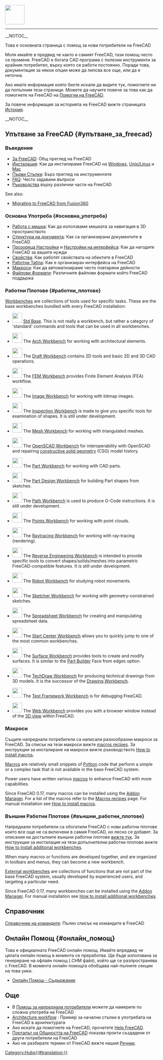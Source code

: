  <img alt="" src=images/User_hub.png  style="width:64px;">

------------------------------------------------------------------------

\_\_NOTOC\_\_


<div class="mw-translate-fuzzy">

Това е основната страница с помощ за нови потребители на FreeCAD


</div>


<div class="mw-translate-fuzzy">

Моля имайте в предвид че както и самият FreeCAD, тази помощ често се променя. FreeCAD e богата CAD програма с полезни инструменти за крайния потребител, върху която се работи постоянно. Поради това, документация за някои опции може да липсва все още, или да е неточна.


</div>


<div class="mw-translate-fuzzy">

Ако имате информация която бихте искали да видите тук, помогнете ни да попълним тези страници. Можете да научите повече за това как да помогнете на FreeCAD на [Помогни на FreeCAD](Help_FreeCAD/bg.md).


</div>


<div class="mw-translate-fuzzy">

За повече информация за историята на FreeCAD вижте страницата [История](History/bg.md).


</div>


<div class="mw-translate-fuzzy">

\_\_NOTOC\_\_

## Упътване за FreeCAD {#упътване_за_freecad}


</div>

### Въведение


<div class="mw-translate-fuzzy">

-   [За FreeCAD](About_FreeCAD/bg.md): Общ преглед на FreeCAD
-   [Инсталация](Installing/bg.md): Как да инсталираме FreeCAD на [Windows](Install_on_Windows/bg.md), [Unix/Linux](Install_on_Unix/bg.md) и [Mac](Install_on_Mac/bg.md)
-   [Първи Стъпки](Getting_started/bg.md): Бърз преглед на инструментите
-   [FAQ](FAQ/bg.md): Често задавани въпроси
-   [Ръководства](Tutorials/bg.md) върху различни части на FreeCAD


</div>

See also:

-   [Migrating to FreeCAD from Fusion360](Migrating_to_FreeCAD_from_Fusion360.md)


<div class="mw-translate-fuzzy">

### Основна Употреба {#основна_употреба}


</div>


<div class="mw-translate-fuzzy">

-   [Работа с мишка](Mouse_Model/bg.md): Как да използваме мишката за навигация в 3D пространството
-   [Структура на документа](Document_structure/bg.md): Как са организирани документите в FreeCAD
-   [Прозореца Настройки](Preferences_Editor/bg.md) и [Настройки на интерфейса](Interface_Customization/bg.md): Как да нагодите FreeCAD за вашите нужди
-   [Свойства](Property_editor.md): Как работят свойствата на обектите в FreeCAD
-   [Работни Табла](Workbenches.md): Как е организиран интерфейса на FreeCAD
-   [Макроси](Macros.md): Как да автоматизираме често повтаряни дейности
-   [Файлови Формати](Import_Export.md): Различните файлови формати който FreeCAD поддържа


</div>


<div class="mw-translate-fuzzy">

### Работни Плотове {#работни_плотове}


</div>

[Workbenches](Workbenches.md) are collections of tools used for specific tasks. These are the base workbenches bundled with every FreeCAD installation:

-   <img alt="" src=images/Freecad.svg  style="width:32px;"> [Std Base](Std_Base.md). This is not really a workbench, but rather a category of \'standard\' commands and tools that can be used in all workbenches.

-   <img alt="" src=images/Workbench_Arch.svg  style="width:32px;"> The [Arch Workbench](Arch_Workbench.md) for working with architectural elements.

-   <img alt="" src=images/Workbench_Draft.svg  style="width:32px;"> The [Draft Workbench](Draft_Workbench.md) contains 2D tools and basic 2D and 3D CAD operations.

-   <img alt="" src=images/Workbench_FEM.svg  style="width:32px;"> The [FEM Workbench](FEM_Workbench.md) provides Finite Element Analysis (FEA) workflow.

-   <img alt="" src=images/Workbench_Image.svg  style="width:32px;"> The [Image Workbench](Image_Workbench.md) for working with bitmap images.

-   <img alt="" src=images/Workbench_Inspection.svg  style="width:32px;"> The [Inspection Workbench](Inspection_Workbench.md) is made to give you specific tools for examination of shapes. It is still under development.

-   <img alt="" src=images/Workbench_Mesh.svg  style="width:32px;"> The [Mesh Workbench](Mesh_Workbench.md) for working with triangulated meshes.

-   <img alt="" src=images/Workbench_OpenSCAD.svg  style="width:32px;"> The [OpenSCAD Workbench](OpenSCAD_Workbench.md) for interoperability with OpenSCAD and repairing [constructive solid geometry](constructive_solid_geometry.md) (CSG) model history.

-   <img alt="" src=images/Workbench_Part.svg  style="width:32px;"> The [Part Workbench](Part_Workbench.md) for working with CAD parts.

-   <img alt="" src=images/Workbench_PartDesign.svg  style="width:32px;"> The [Part Design Workbench](PartDesign_Workbench.md) for building Part shapes from sketches.

-   <img alt="" src=images/Workbench_Path.svg  style="width:32px;"> The [Path Workbench](Path_Workbench.md) is used to produce G-Code instructions. It is still under development.

-   <img alt="" src=images/Workbench_Points.svg  style="width:32px;"> The [Points Workbench](Points_Workbench.md) for working with point clouds.

-   <img alt="" src=images/Workbench_Raytracing.svg  style="width:32px;"> The [Raytracing Workbench](Raytracing_Workbench.md) for working with ray-tracing (rendering).

-   <img alt="" src=images/Workbench_Reverse_Engineering.svg  style="width:32px;"> The [Reverse Engineering Workbench](Reverse_Engineering_Workbench.md) is intended to provide specific tools to convert shapes/solids/meshes into parametric FreeCAD-compatible features. It is still under development.

-   <img alt="" src=images/Workbench_Robot.svg  style="width:32px;"> The [Robot Workbench](Robot_Workbench.md) for studying robot movements.

-   <img alt="" src=images/Workbench_Sketcher.svg  style="width:32px;"> The [Sketcher Workbench](Sketcher_Workbench.md) for working with geometry-constrained sketches.

-   <img alt="" src=images/Workbench_Spreadsheet.svg  style="width:32px;"> The [Spreadsheet Workbench](Spreadsheet_Workbench.md) for creating and manipulating spreadsheet data.

-   <img alt="" src=images/Workbench_Start.svg  style="width:32px;"> The [Start Center Workbench](Start_Workbench.md) allows you to quickly jump to one of the most common workbenches.

-   <img alt="" src=images/Workbench_Surface.svg  style="width:32px;"> The [Surface Workbench](Surface_Workbench.md) provides tools to create and modify surfaces. It is similar to the [Part Builder](Part_Builder.md) Face from edges option.

-   <img alt="" src=images/Workbench_TechDraw.svg  style="width:32px;"> The [TechDraw Workbench](TechDraw_Workbench.md) for producing technical drawings from 3D models. It is the successor of the [Drawing Workbench](Drawing_Workbench.md).

-   <img alt="" src=images/Workbench_Test.svg  style="width:32px;"> The [Test Framework Workbench](Testing.md) is for debugging FreeCAD.

-   <img alt="" src=images/Workbench_Web.svg  style="width:32px;"> The [Web Workbench](Web_Workbench.md) provides you with a browser window instead of the [3D view](3D_view.md) within FreeCAD.


<div class="mw-translate-fuzzy">

### Макроси

Същите напреднали потребители са написали разнообразни макроси за FreeCAD. За списък на тези макроси вижте [macros recipes](macros_recipes.md). За инструкции за инсталиране на макроси вижте ръководството [How to install macros](How_to_install_macros.md).


</div>

[Macros](Macros.md) are relatively small snippets of [Python](Python.md) code that perform a simple or a complex task that is not available in the base FreeCAD system.

Power users have written various [macros](macros.md) to enhance FreeCAD with more capabilities.

Since FreeCAD 0.17, many macros can be installed using the [Addon Manager](Std_AddonMgr.md). For a list of the macros refer to the [Macros recipes](Macros_recipes.md) page. For manual installation see [How to install macros](How_to_install_macros.md).


<div class="mw-translate-fuzzy">

### Външни Работни Плотове {#външни_работни_плотове}

Напреднали потребители са обогатили FreeCAD с нови работни плотове които все още не са включени в самия FreeCAD, но лесно се добавят. За описания на достъпните външни работни плотове [вижте тук](External_workbenches.md). За инструкции за инсталация на тези допълнителни работни плотове вижте [How to install additional workbenches](How_to_install_additional_workbenches.md).


</div>

When many macros or functions are developed together, and are organized in toolbars and menus, they can become a new workbench.

[External workbenches](External_workbenches.md) are collections of functions that are not part of the base FreeCAD system, usually developed by experienced users, and targeting a particular need.

Since FreeCAD 0.17, many workbenches can be installed using the [Addon Manager](Std_AddonMgr.md). For manual installation see [How to install additional workbenches](How_to_install_additional_workbenches.md).

## Справочник


<div class="mw-translate-fuzzy">

[Справочник на командите](List_of_Commands.md): Пълен списък на командите в FreeCAD


</div>

## Онлайн Помощ {#онлайн_помощ}


<div class="mw-translate-fuzzy">


</div>


<div class="mw-translate-fuzzy">

Това е официалната FreeCAD онлайн помощ. Имайте впредвид че цялата онлайн помощ в момента се преработва. Ще бъде използвана за генериране на офлайн помощ (.CHM файл), който ще се разпространява с FreeCAD. В момента онлайн помощта обобщава най-пълните секции на това уики.

-   [ Онлайн Помощ - Съдържание](Online_Help_Toc/bg.md)


</div>

## Още


<div class="mw-translate-fuzzy">

-   В [Помощ за напреднали потребители](Power_users_hub.md) можете да намерите по сложна употреба на FreeCAD
-   [Architecture workflow](http://yorik.orgfree.com/guestblog.php?2009=40) : Пример за начални стъпки в употребата на FreeCAD в архитектурата
-   Ако искате да помогнете на FreeCAD, прочетете [Help FreeCAD](Help_FreeCAD.md).
-   [Порталът на Общността на FreeCAD](FreeCAD_Community_Portal.md) показва прокти създадени от други потребители на FreeCAD
-   Ако не разбирате термин от FreeCAD вижте нашия [Речник](Glossary.md).


</div>




[Category:Hubs{{\#translation:}}](Category:Hubs.md)
